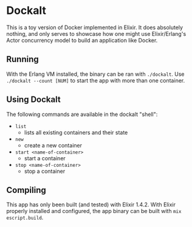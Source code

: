 # Dockalt
This is a toy version of Docker implemented in Elixir. It does absolutely
nothing, and only serves to showcase how one might use Elixir/Erlang's Actor
concurrency model to build an application like Docker.

## Running
With the Erlang VM installed, the binary can be ran with `./dockalt`. Use `./dockalt --count [NUM]` to start the app with more than one container.

## Using Dockalt
The following commands are available in the dockalt "shell":
- `list`
  - lists all existing containers and their state
- `new`
  - create a new container
- `start <name-of-container>`
  - start a container
- `stop <name-of-container>`
  - stop a container

## Compiling
This app has only been built (and tested) with Elixir 1.4.2.
With Elixir properly installed and configured, the app binary can be built with `mix escript.build`.
